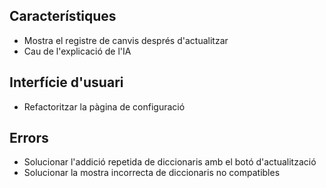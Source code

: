 ## Característiques

* Mostra el registre de canvis després d'actualitzar
* Cau de l'explicació de l'IA

## Interfície d'usuari

* Refactoritzar la pàgina de configuració

## Errors

* Solucionar l'addició repetida de diccionaris amb el botó d'actualització
* Solucionar la mostra incorrecta de diccionaris no compatibles